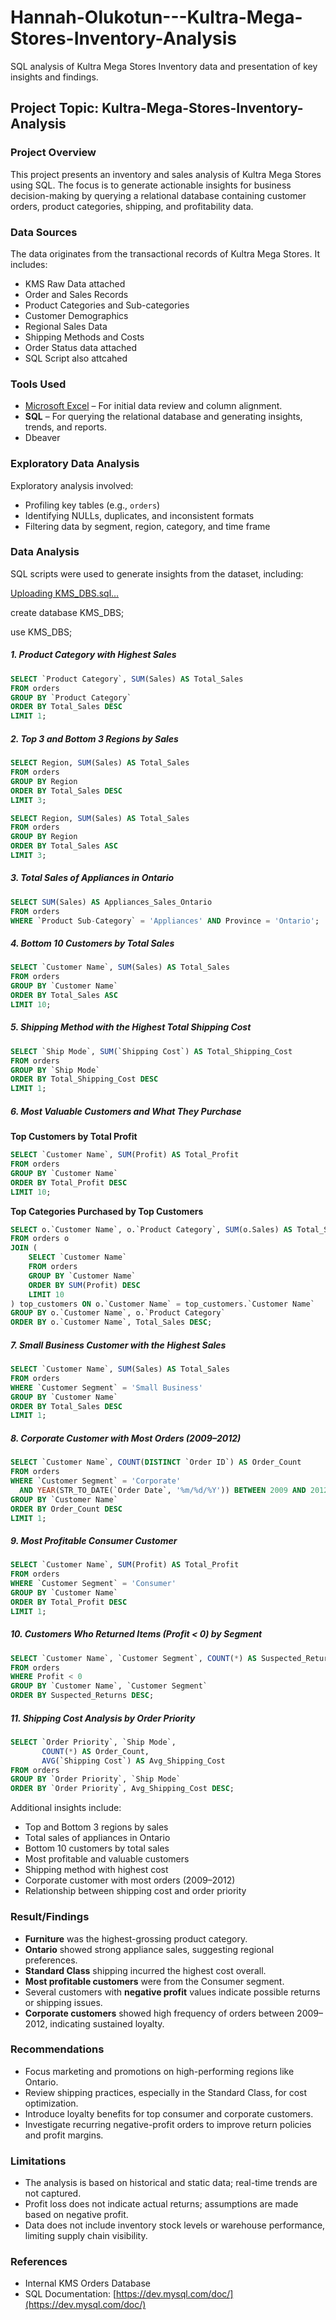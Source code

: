 # Hannah-Olukotun---Kultra-Mega-Stores-Inventory-Analysis

SQL analysis of Kultra Mega Stores Inventory data and presentation of key insights and findings.  

## Project Topic: Kultra-Mega-Stores-Inventory-Analysis

### Project Overview
This project presents an inventory and sales analysis of Kultra Mega Stores using SQL. The focus is to generate actionable insights for business decision-making by querying a relational database containing customer orders, product categories, shipping, and profitability data.

### Data Sources
The data originates from the transactional records of Kultra Mega Stores. It includes:
- KMS Raw Data attached
 - Order and Sales Records
 - Product Categories and Sub-categories
 - Customer Demographics
  - Regional Sales Data
 - Shipping Methods and Costs
- Order Status data attached
- SQL Script also attcahed 


### Tools Used
- [Microsoft Excel](https://www.microsoft.com/en-gb/microsoft-365/excel) – For initial data review and column alignment.
- **SQL** – For querying the relational database and generating insights, trends, and reports.
- Dbeaver

### Exploratory Data Analysis
Exploratory analysis involved:
- Profiling key tables (e.g., `orders`)
- Identifying NULLs, duplicates, and inconsistent formats
- Filtering data by segment, region, category, and time frame


### Data Analysis
SQL scripts were used to generate insights from the dataset, including:

[Uploading KMS_DBS.sql…]()

create database KMS_DBS;

use KMS_DBS;

 ##### 1. **Product Category with Highest Sales**

```sql
SELECT `Product Category`, SUM(Sales) AS Total_Sales
FROM orders
GROUP BY `Product Category`
ORDER BY Total_Sales DESC
LIMIT 1;
```

##### 2. Top 3 and Bottom 3 Regions by Sales

```sql
SELECT Region, SUM(Sales) AS Total_Sales
FROM orders
GROUP BY Region
ORDER BY Total_Sales DESC
LIMIT 3;

SELECT Region, SUM(Sales) AS Total_Sales
FROM orders
GROUP BY Region
ORDER BY Total_Sales ASC
LIMIT 3;
```

##### 3. Total Sales of Appliances in Ontario

```sql
SELECT SUM(Sales) AS Appliances_Sales_Ontario
FROM orders
WHERE `Product Sub-Category` = 'Appliances' AND Province = 'Ontario';
```

##### 4. Bottom 10 Customers by Total Sales

```sql
SELECT `Customer Name`, SUM(Sales) AS Total_Sales
FROM orders
GROUP BY `Customer Name`
ORDER BY Total_Sales ASC
LIMIT 10;
```

##### 5. Shipping Method with the Highest Total Shipping Cost

```sql
SELECT `Ship Mode`, SUM(`Shipping Cost`) AS Total_Shipping_Cost
FROM orders
GROUP BY `Ship Mode`
ORDER BY Total_Shipping_Cost DESC
LIMIT 1;
```

##### 6. Most Valuable Customers and What They Purchase

**Top Customers by Total Profit**

```sql
SELECT `Customer Name`, SUM(Profit) AS Total_Profit
FROM orders
GROUP BY `Customer Name`
ORDER BY Total_Profit DESC
LIMIT 10;
```

**Top Categories Purchased by Top Customers**

```sql
SELECT o.`Customer Name`, o.`Product Category`, SUM(o.Sales) AS Total_Sales
FROM orders o
JOIN (
    SELECT `Customer Name`
    FROM orders
    GROUP BY `Customer Name`
    ORDER BY SUM(Profit) DESC
    LIMIT 10
) top_customers ON o.`Customer Name` = top_customers.`Customer Name`
GROUP BY o.`Customer Name`, o.`Product Category`
ORDER BY o.`Customer Name`, Total_Sales DESC;
```

##### 7. Small Business Customer with the Highest Sales

```sql
SELECT `Customer Name`, SUM(Sales) AS Total_Sales
FROM orders
WHERE `Customer Segment` = 'Small Business'
GROUP BY `Customer Name`
ORDER BY Total_Sales DESC
LIMIT 1;
```

##### 8. Corporate Customer with Most Orders (2009–2012)

```sql
SELECT `Customer Name`, COUNT(DISTINCT `Order ID`) AS Order_Count
FROM orders
WHERE `Customer Segment` = 'Corporate'
  AND YEAR(STR_TO_DATE(`Order Date`, '%m/%d/%Y')) BETWEEN 2009 AND 2012
GROUP BY `Customer Name`
ORDER BY Order_Count DESC
LIMIT 1;
```

##### 9. Most Profitable Consumer Customer

```sql
SELECT `Customer Name`, SUM(Profit) AS Total_Profit
FROM orders
WHERE `Customer Segment` = 'Consumer'
GROUP BY `Customer Name`
ORDER BY Total_Profit DESC
LIMIT 1;
```

##### 10. Customers Who Returned Items (Profit < 0) by Segment

```sql
SELECT `Customer Name`, `Customer Segment`, COUNT(*) AS Suspected_Returns
FROM orders
WHERE Profit < 0
GROUP BY `Customer Name`, `Customer Segment`
ORDER BY Suspected_Returns DESC;
```

##### 11. Shipping Cost Analysis by Order Priority

```sql
SELECT `Order Priority`, `Ship Mode`, 
       COUNT(*) AS Order_Count,
       AVG(`Shipping Cost`) AS Avg_Shipping_Cost
FROM orders
GROUP BY `Order Priority`, `Ship Mode`
ORDER BY `Order Priority`, Avg_Shipping_Cost DESC;
```

Additional insights include:
- Top and Bottom 3 regions by sales
- Total sales of appliances in Ontario
- Bottom 10 customers by total sales
- Most profitable and valuable customers
- Shipping method with highest cost
- Corporate customer with most orders (2009–2012)
- Relationship between shipping cost and order priority

### Result/Findings
- **Furniture** was the highest-grossing product category.
- **Ontario** showed strong appliance sales, suggesting regional preferences.
- **Standard Class** shipping incurred the highest cost overall.
- **Most profitable customers** were from the Consumer segment.
- Several customers with **negative profit** values indicate possible returns or shipping issues.
- **Corporate customers** showed high frequency of orders between 2009–2012, indicating sustained loyalty.

### Recommendations
- Focus marketing and promotions on high-performing regions like Ontario.
- Review shipping practices, especially in the Standard Class, for cost optimization.
- Introduce loyalty benefits for top consumer and corporate customers.
- Investigate recurring negative-profit orders to improve return policies and profit margins.

### Limitations
- The analysis is based on historical and static data; real-time trends are not captured.
- Profit loss does not indicate actual returns; assumptions are made based on negative profit.
- Data does not include inventory stock levels or warehouse performance, limiting supply chain visibility.

### References
- Internal KMS Orders Database
- SQL Documentation: [https://dev.mysql.com/doc/](https://dev.mysql.com/doc/)
